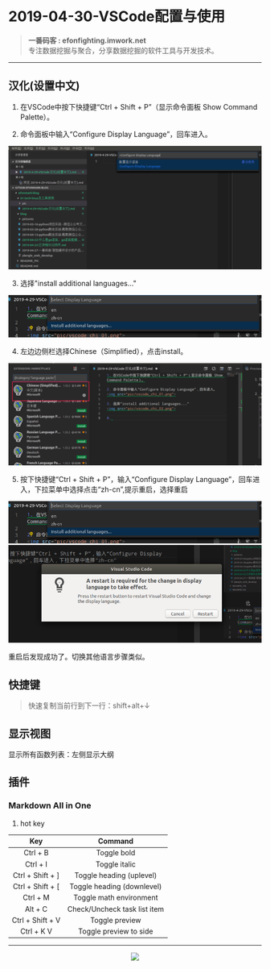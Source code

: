 # 2019-04-30-VSCode配置与使用

> **一番码客 : efonfighting.imwork.net**  
> 专注数据挖掘与聚合，分享数据挖掘的软件工具与开发技术。
----

## 汉化(设置中文)

1. 在VSCode中按下快捷键“Ctrl + Shift + P”（显示命令面板 Show Command Palette）。  

2. 命令面板中输入“Configure Display Language”，回车进入。  
<img src="assert/vscode_chi_01.png">

3. 选择"install additional languages..."  
<img src="assert/vscode_chi_02.png">

4. 左边边侧栏选择Chinese（Simplified），点击install。  
<img src="assert/vscode_chi_03.png">

5. 按下快捷键“Ctrl + Shift + P”，输入“Configure Display Language”，回车进入，下拉菜单中选择点击“zh-cn”,提示重启，选择重启
<img src="assert/vscode_chi_02.png">  
<img src="assert/vscode_chi_04.png">

重启后发现成功了。切换其他语言步骤类似。  

## 快捷键

> 快速复制当前行到下一行：shift+alt+↓

## 显示视图
显示所有函数列表：左侧显示大纲

## 插件

### Markdown All in One

1. hot key

|Key|Command
|:-:|:-:|
Ctrl + B|Toggle bold  
Ctrl + I|Toggle italic  
Ctrl + Shift + ]|Toggle heading (uplevel)  
Ctrl + Shift + [|Toggle heading (downlevel)  
Ctrl + M|Toggle math environment  
Alt + C|Check/Uncheck task list item  
Ctrl + Shift + V|Toggle preview  
Ctrl + K V|Toggle preview to side  
----
<div align=center><img src="http://efonfighting.imwork.net/blog_tail.jpg", width=50%>